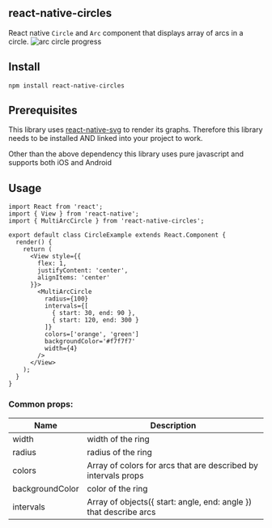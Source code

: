 ## react-native-circles 

React native `Circle` and `Arc` component that displays array of arcs in a circle.
![arc circle progress](images/1.png)

## Install
```
npm install react-native-circles
```

## Prerequisites


This library uses [react-native-svg](https://github.com/react-native-community/react-native-svg) to render its graphs. Therefore this library needs to be installed AND linked into your project to work.

Other than the above dependency this library uses pure javascript and supports both iOS and Android


## Usage

```
import React from 'react';
import { View } from 'react-native';
import { MultiArcCircle } from 'react-native-circles';

export default class CircleExample extends React.Component {
  render() {
    return (
      <View style={{
        flex: 1,
        justifyContent: 'center',
        alignItems: 'center'
      }}>
        <MultiArcCircle
          radius={100}
          intervals={[
            { start: 30, end: 90 },
            { start: 120, end: 300 }
          ]}
          colors=['orange', 'green']
          backgroundColor='#f7f7f7'
          width={4}
        />
      </View>
    );
  }
}
```

### Common props:

Name            | Description  
----------------|-----------------------------
width           | width of the ring    
radius          | radius of the ring   
colors          | Array of colors for arcs that are described by intervals props    
backgroundColor | color of the ring     
intervals       | Array of objects({ start: angle, end: angle }) that describe arcs